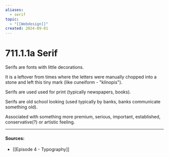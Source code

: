 ```yaml
---
aliases:
  - serif
topic:
  - "[[Webdesign]]"
created: 2024-09-01
---
```

# 711.1.1a Serif

Serifs are fonts with little decorations.

It is a leftover from times where the letters were manually chopped into a stone and left this tiny mark (like cuneiform - "klínopis").

Serifs are used used for print (typically newspapers, books).

Serifs are old school looking (used typically by banks, banks communicate something old).

Associated with something more premium, serious, important, established, conservative(?) or artistic feeling.

___
#### Sources:
- [[Episode 4 - Typography]]